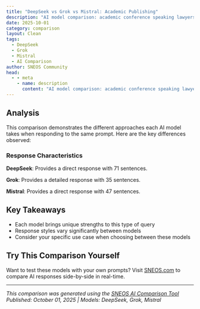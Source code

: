 ```yaml
---
title: "DeepSeek vs Grok vs Mistral: Academic Publishing"
description: "AI model comparison: academic conference speaking lawyers..."
date: 2025-10-01
category: comparison
layout: Clean
tags:
  - DeepSeek
  - Grok
  - Mistral
  - AI Comparison
author: SNEOS Community
head:
  - - meta
    - name: description
      content: "AI model comparison: academic conference speaking lawyers..."
---
```


<ChatComparison
  title="DeepSeek vs Grok vs Mistral: Academic Publishing"
  prompt="academic conference speaking lawyers"
  :responses='{
    "DeepSeek": "Of course. The intersection of academic conferences and lawyers is a rich and multifaceted area. Lawyers participate in, and speak at, academic conferences for a variety of reasons, and their roles can be quite diverse.\n\nHere\u2019s a breakdown of the key aspects, including the types of conferences, the roles lawyers play, and tips for success.\n\n### Types of Academic Conferences Where Lawyers Speak\n\n1.  **Law-Specific Academic Conferences:**\n    *   **Examples:** Annual meetings of the **Law and Society Association (LSA)**, the **American Society of International Law (ASIL)**, or specialized conferences at top law schools (e.g., Yale, Harvard, Stanford).\n    *   **Focus:** Pure legal scholarship, jurisprudence, empirical legal studies, and interdisciplinary legal research.\n    *   **Typical Speakers:** Law professors, doctoral (SJD/PhD) candidates, and judges.\n\n2.  **Interdisciplinary Conferences:**\n    *   **Examples:** Conferences on **Bioethics**, **Technology \u0026 Society (STS)**, **Business \u0026 Human Rights**, **Environmental Studies**, or **Public Policy**.\n    *   **Focus:** A specific theme where law is one crucial component among many (e.g., economics, sociology, medicine).\n    *   **Typical Speakers:** A mix of academics from various fields, practitioners, policymakers, and **lawyers who can bridge the gap between theory and practice**.\n\n3.  **Practitioner-Focused \u0022Academic\u0022 Conferences:**\n    *   **Examples:** Conferences by the **American Bar Association (ABA)**, **International Bar Association (IBA)**, or specialized institutes for corporate counsel, intellectual property, or litigation.\n    *   **Focus:** Cutting-edge legal developments, practice skills, and high-level analysis of recent cases, legislation, and regulations. While not \u0022academic\u0022 in the pure sense, they feature deep, scholarly-style presentations.\n    *   **Typical Speakers:** Senior partners from major law firms, in-house counsel from large corporations, judges, and regulators.\n\n### The Different \u0022Hats\u0022 a Lawyer-Speaker Can Wear\n\nA lawyer at an academic conference is rarely *just* a practitioner. They typically adopt one of these roles:\n\n*   **The Practitioner-Scholar:** This lawyer uses their practical experience as data. They present case studies, analyze trends in litigation or deal-making, and ground theoretical discussions in real-world consequences. (e.g., \u0022A Practitioner\u0027s View on the Enforceability of Smart Contracts\u0022).\n*   **The Legal Reformer / Advocate:** This speaker is often from a non-profit, NGO, or government agency. They present research to advocate for a legal or policy change. Their goal is to persuade the academic community to engage with their cause. (e.g., \u0022Data from the Frontlines: Why Current Asylum Law Fails LGBTQ\u002B Claimants\u0022).\n*   **The Interdisciplinary Bridge:** This lawyer explains complex legal concepts to a non-legal audience and, in turn, translates other disciplines\u0027 insights for a legal audience. They are crucial for collaboration. (e.g., \u0022Translating Neurobiological Evidence for the Courtroom: Challenges and Opportunities\u0022).\n*   **The Pure Academic (with a JD):** This is a law professor or full-time researcher. They are presenting traditional academic work, such as a paper deconstructing a Supreme Court opinion or proposing a new theoretical framework.\n\n### Key Differences from Traditional Legal Speaking\n\n| Aspect | Traditional Legal CLE / Client Presentation | Academic Conference Presentation |\n| :--- | :--- | :--- |\n| **Primary Audience** | Other lawyers, clients | Academics, researchers, students, interdisciplinary experts |\n| **Goal** | Inform practice, win business, comply with CLE | Contribute to knowledge, spark debate, network for research |\n| **Language \u0026 Jargon** | Heavy use of legal terms (\u0022res ipsa loquitur,\u0022 \u0022summary judgment\u0022) | Must explain or avoid dense legal jargon; more conceptual |\n| **Evidence \u0026 Support** | Case law, statutes, regulations | Peer-reviewed studies, empirical data, theoretical frameworks |\n| **Q\u0026A Session** | Often practical (\u0022How would you argue this?\u0022) | Often theoretical (\u0022How does this fit with Scholar X\u0027s model?\u0022) |\n\n### Tips for a Lawyer Speaking at an Academic Conference\n\n1.  **Know Your Audience:** Are you speaking to 50 philosophy PhDs or a mix of engineers and policymakers? Tailor your content, examples, and language accordingly. **Assume intelligence, but not legal expertise.**\n\n2.  **Focus on the \u0022So What?\u0022**: Academics care about the contribution to knowledge. Clearly state your thesis and why it matters. What gap in the literature are you filling? What real-world problem does your analysis illuminate?\n\n3.  **Translate Legal Concepts:** Don\u0027t just cite a landmark case; explain its philosophical underpinnings or its social impact. Instead of \u0022**Daubert** standard,\u0022 say \u0022the legal test for admitting expert scientific testimony.\u0022\n\n4.  **Embrace the Theoretical:** Be prepared to move beyond the \u0022what\u0022 of the law to the \u0022why.\u0022 You might be asked about normative justifications, philosophical conflicts, or long-term societal implications.\n\n5.  **Be Ready for a Different Kind of Q\u0026A:** Questions can be challenging, abstract, or come from a completely different disciplinary angle. Listen carefully, don\u0027t get defensive, and see it as a scholarly dialogue, not a cross-examination.\n\n6.  **Respect Time Limits Rigorously:** Academic conferences run on tight schedules. Going over your time is a major faux pas and disrespects other speakers.\n\n7.  **Provide a Handout or Slide Deck:** Since your concepts may be new, a well-designed handout or accessible slide deck can be invaluable for the audience to follow along and remember your key points.\n\n### Example Presentation Topics\n\n*   **For a Tech Law Conference:** \u0022Algorithmic Bias as a Tort: Applying Negligence Principles to AI Systems.\u0022\n*   **For a Health Conference:** \u0022The Law of Genetic Information: How GDPR and HIPAA Create a Patchwork of Protection.\u0022\n*   **For a Business Ethics Conference:** \u0022Beyond Compliance: Using Fiduciary Duty to Mandate Corporate Climate Action.\u0022\n\nIn summary, when lawyers speak at academic conferences, they act as vital connectors between the abstract world of legal theory and the concrete realities of legal practice. Success hinges on the ability to adapt, translate, and engage in a scholarly conversation that values depth, critique, and the advancement of knowledge.",
    "Grok": "I believe you are looking for information about lawyers speaking at academic conferences. If you meant something else, please clarify.\n\nAcademic conferences are events where professionals, researchers, and scholars gather to discuss and share knowledge on specific topics. Lawyers may be invited to speak at such conferences, particularly in areas related to law, policy, ethics, or interdisciplinary subjects. Below is a breakdown of key points related to lawyers speaking at academic conferences:\n\n### 1. **Why Lawyers Speak at Academic Conferences**\n   - **Expertise Sharing**: Lawyers often provide practical insights into legal systems, case law, or emerging legal trends that complement academic research.\n   - **Interdisciplinary Collaboration**: They may speak at conferences in fields like criminology, human rights, business, technology, or environmental studies to provide a legal perspective.\n   - **Policy and Advocacy**: Lawyers may discuss the real-world implications of laws or advocate for reform in areas of public interest.\n   - **Networking and Professional Development**: Speaking at conferences can help lawyers build their reputation, connect with academics, and stay updated on research.\n\n### 2. **Common Topics for Lawyers at Academic Conferences**\n   - Legal theory and philosophy\n   - Human rights and international law\n   - Intellectual property in the digital age\n   - Corporate law and governance\n   - Environmental law and climate justice\n   - Ethics and professional responsibility\n   - Legal implications of emerging technologies (e.g., AI, blockchain)\n   - Access to justice and legal aid\n   - Criminal justice reform\n\n### 3. **How Lawyers Are Selected to Speak**\n   - **Call for Papers**: Many conferences issue calls for papers or proposals. Lawyers with relevant expertise or research can submit abstracts to be considered for speaking slots.\n   - **Invitations**: Established lawyers or legal scholars may be directly invited as keynote speakers or panelists.\n   - **Academic Affiliation**: Lawyers who are also professors or researchers at universities often participate in conferences as part of their academic roles.\n   - **Collaboration**: Lawyers may co-present with academics or other professionals on joint projects or case studies.\n\n### 4. **Preparing to Speak at an Academic Conference**\n   - **Understand the Audience**: Academic audiences often expect evidence-based arguments, theoretical frameworks, and citations of prior research or case law.\n   - **Adhere to Guidelines**: Conferences typically have specific formats for presentations, including time limits and submission of papers or slides.\n   - **Focus on Research**: Unlike CLE (Continuing Legal Education) events, academic conferences prioritize original research or analysis over practical training.\n   - **Engage with Peers**: Be prepared for Q\u0026A sessions and critical feedback from scholars and attendees.\n\n### 5. **Where to Find Academic Conferences for Lawyers**\n   - **Legal Associations**: Organizations like the American Bar Association (ABA) or International Bar Association (IBA) often list or host academic events.\n   - **University Websites**: Law schools frequently organize or advertise conferences on legal topics.\n   - **Conference Databases**: Platforms like Conference Alerts, AllConferences, or Eventbrite list academic events by field.\n   - **Discipline-Specific Groups**: For example, the Law and Society Association or the European Society of International Law host conferences where lawyers often speak.\n\n### 6. **Benefits for Lawyers**\n   - Enhancing credibility and visibility in both legal and academic communities.\n   - Opportunities to publish papers in conference proceedings or journals.\n   - Building connections with researchers, policymakers, and other professionals.\n   - Staying informed about cutting-edge issues and research that can influence legal practice.\n\nIf you are looking for specific conferences, resources, or guidance on how to prepare a presentation or submit a proposal, let me know! Additionally, if you meant something else by \u0022academic conference speaking lawyers,\u0022 such as legal representation for conference speakers, please clarify.",
    "Mistral": "Academic conferences that focus on legal topics often feature speakers who are lawyers, legal scholars, and other professionals in the field. These conferences provide a platform for the exchange of ideas, research findings, and best practices in various areas of law. Here are some key aspects and tips for lawyers speaking at academic conferences:\n\n### Key Aspects of Academic Conferences for Lawyers\n\n1. **Research Presentation**:\n   - **Original Research**: Presenting original research findings, case studies, or theoretical frameworks.\n   - **Methodology**: Discussing the methodology used in legal research, including qualitative and quantitative approaches.\n\n2. **Panel Discussions**:\n   - **Expert Panels**: Participating in panel discussions on specific legal topics, such as constitutional law, international law, or corporate law.\n   - **Interdisciplinary Panels**: Engaging in discussions that bridge law with other disciplines like economics, sociology, or political science.\n\n3. **Keynote Speeches**:\n   - **Influential Speakers**: Delivering keynote speeches that set the tone for the conference, often addressing broader themes or emerging trends in the legal field.\n   - **High-Profile Cases**: Discussing high-profile legal cases and their implications.\n\n4. **Workshops and Seminars**:\n   - **Skill Development**: Conducting workshops on practical skills such as legal writing, advocacy, or negotiation.\n   - **Special Topics**: Leading seminars on specialized topics like intellectual property, environmental law, or human rights.\n\n5. **Networking Opportunities**:\n   - **Professional Connections**: Building professional networks with other lawyers, academics, and practitioners.\n   - **Collaboration**: Exploring opportunities for collaboration on research projects, publications, or legal initiatives.\n\n### Tips for Lawyers Speaking at Academic Conferences\n\n1. **Preparation**:\n   - **Know Your Audience**: Understand the background and interests of your audience to tailor your presentation accordingly.\n   - **Clear Objectives**: Define clear objectives for your presentation and ensure they are communicated effectively.\n\n2. **Content Development**:\n   - **Relevance**: Ensure your content is relevant to the conference theme and adds value to the attendees.\n   - **Structure**: Organize your presentation with a clear introduction, body, and conclusion. Use headings and subheadings to guide the audience.\n\n3. **Presentation Skills**:\n   - **Engaging Delivery**: Use a mix of visual aids, anecdotes, and interactive elements to keep the audience engaged.\n   - **Time Management**: Stick to the allocated time and practice your presentation to ensure smooth delivery.\n\n4. **Q\u0026A Sessions**:\n   - **Anticipate Questions**: Prepare for potential questions from the audience and be ready to provide thoughtful, informed responses.\n   - **Active Listening**: Listen carefully to questions and clarify if necessary before answering.\n\n5. **Professionalism**:\n   - **Ethical Considerations**: Ensure that your presentation adheres to ethical standards and respects confidentiality where necessary.\n   - **Citation and Attribution**: Properly cite sources and give credit to other researchers or practitioners whose work you reference.\n\n6. **Follow-Up**:\n   - **Contact Information**: Provide your contact information for follow-up discussions or collaborations.\n   - **Feedback**: Seek feedback from the audience and organizers to improve future presentations.\n\n### Examples of Legal Academic Conferences\n\n1. **American Bar Association (ABA) Annual Meeting**:\n   - A large-scale event featuring a wide range of legal topics and speakers from various legal fields.\n\n2. **International Bar Association (IBA) Annual Conference**:\n   - A global event that brings together legal professionals from around the world to discuss international legal issues.\n\n3. **Law and Society Association (LSA) Annual Meeting**:\n   - Focuses on the interdisciplinary study of law and society, attracting scholars and practitioners interested in the social context of law.\n\n4. **Association of American Law Schools (AALS) Annual Meeting**:\n   - A gathering of law school faculty and administrators to discuss legal education and research.\n\n5. **European Law Institute (ELI) Annual Conference**:\n   - Addresses European legal issues and fosters the development of European law.\n\nParticipating in academic conferences can significantly enhance a lawyer\u0027s professional development, contribute to the legal discourse, and open doors to new opportunities."
  }'
  published-date="22:46"
/>

## Analysis

This comparison demonstrates the different approaches each AI model takes when responding to the same prompt. Here are the key differences observed:

### Response Characteristics

**DeepSeek**: Provides a direct response with 71 sentences. 

**Grok**: Provides a detailed response with 35 sentences. 

**Mistral**: Provides a direct response with 47 sentences. 

## Key Takeaways

- Each model brings unique strengths to this type of query
- Response styles vary significantly between models
- Consider your specific use case when choosing between these models

## Try This Comparison Yourself

Want to test these models with your own prompts? Visit [SNEOS.com](https://sneos.com) to compare AI responses side-by-side in real-time.

---

*This comparison was generated using the [SNEOS AI Comparison Tool](https://sneos.com)*
*Published: October 01, 2025 | Models: DeepSeek, Grok, Mistral*
